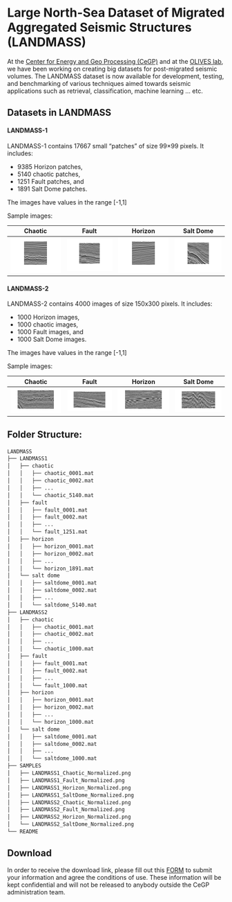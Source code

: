 
# Large North-Sea Dataset of Migrated  Aggregated Seismic Structures (LANDMASS)

At the [Center for Energy and Geo Processing (CeGP)](https://cegp.ece.gatech.edu/) and at the [OLIVES lab](https://ghassanalregib.com/), we have been working on creating big datasets for post-migrated seismic volumes.
The LANDMASS dataset is now available for development, testing, and benchmarking of various techniques aimed towards seismic applications such as retrieval, classification, machine learning … etc.

## Datasets in LANDMASS
#### LANDMASS-1
LANDMASS-1 contains 17667 small “patches” of size 99×99 pixels. It includes: 
* 9385 Horizon patches,
* 5140 chaotic patches,
* 1251 Fault patches, and
* 1891 Salt Dome patches.

The images have values in the range [-1,1]

Sample images: 

|Chaotic|Fault|Horizon|Salt Dome|
|:--:|:--:|:--:|:--:|
|![](https://github.com/olivesgatech/LANDMASS/blob/master/figures/LANDMASS1_Chaotic_Normalized.png)| ![](https://github.com/olivesgatech/LANDMASS/blob/master/figures/LANDMASS1_Faults_Normalized.png) | ![](https://github.com/olivesgatech/LANDMASS/blob/master/figures/LANDMASS1_Horizon_Normalized.png) | ![](https://github.com/olivesgatech/LANDMASS/blob/master/figures/LANDMASS1_SaltDome_Normalized.png)|

#### LANDMASS-2
LANDMASS-2 contains 4000 images of size 150x300 pixels. It includes: 
* 1000 Horizon images,
* 1000 chaotic images,
* 1000 Fault images, and
* 1000 Salt Dome images.

The images have values in the range [-1,1]


Sample images: 

|Chaotic|Fault|Horizon|Salt Dome|
|:--:|:--:|:--:|:--:|
|![](https://github.com/olivesgatech/LANDMASS/blob/master/figures/LANDMASS2_Chaotic_Normalized.png)| ![](https://github.com/olivesgatech/LANDMASS/blob/master/figures/LANDMASS2_Faults_Normalized.png) | ![](https://github.com/olivesgatech/LANDMASS/blob/master/figures/LANDMASS2_Horizon_Normalized.png) | ![](https://github.com/olivesgatech/LANDMASS/blob/master/figures/LANDMASS2_SaltDome_Normalized.png)|


## Folder Structure: 
```bash
LANDMASS
├── LANDMASS1
│   ├── chaotic
│   │   ├── chaotic_0001.mat
│   │   ├── chaotic_0002.mat
│   │   ├── ...
│   │   └── chaotic_5140.mat
│   ├── fault
│   │   ├── fault_0001.mat
│   │   ├── fault_0002.mat
│   │   ├── ...
│   │   └── fault_1251.mat
│   ├── horizon
│   │   ├── horizon_0001.mat
│   │   ├── horizon_0002.mat
│   │   ├── ...
│   │   └── horizon_1891.mat
│   └── salt dome
│   │   ├── saltdome_0001.mat
│   │   ├── saltdome_0002.mat
│   │   ├── ...
│   │   └── saltdome_5140.mat
├── LANDMASS2
│   ├── chaotic
│   │   ├── chaotic_0001.mat
│   │   ├── chaotic_0002.mat
│   │   ├── ...
│   │   └── chaotic_1000.mat
│   ├── fault
│   │   ├── fault_0001.mat
│   │   ├── fault_0002.mat
│   │   ├── ...
│   │   └── fault_1000.mat
│   ├── horizon
│   │   ├── horizon_0001.mat
│   │   ├── horizon_0002.mat
│   │   ├── ...
│   │   └── horizon_1000.mat
│   └── salt dome
│   │   ├── saltdome_0001.mat
│   │   ├── saltdome_0002.mat
│   │   ├── ...
│   │   └── saltdome_1000.mat
├── SAMPLES
│   ├── LANDMASS1_Chaotic_Normalized.png
│   ├── LANDMASS1_Fault_Normalized.png
│   ├── LANDMASS1_Horizon_Normalized.png
│   ├── LANDMASS1_SaltDome_Normalized.png
│   ├── LANDMASS2_Chaotic_Normalized.png
│   ├── LANDMASS2_Fault_Normalized.png
│   ├── LANDMASS2_Horizon_Normalized.png
│   └── LANDMASS2_SaltDome_Normalized.png
└── README
```


## Download 
In order to receive the download link, please fill out this [FORM](https://goo.gl/forms/at44srIuVaT6sYye2) to submit your information and agree the conditions of use. These information will be kept confidential and will not be released to anybody outside the CeGP administration team.

